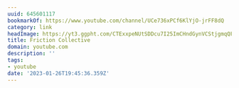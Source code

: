 ```yaml
---
uuid: 645601117
bookmarkOf: https://www.youtube.com/channel/UCe736xPCf6KlYjO-jrFF8dQ
category: link
headImage: https://yt3.ggpht.com/CTExxpeNUtSDDcu7I25ImCHndGynVCStjgmqQF0yD0PR4tOc8HOFgk8xVbF0vlSYPgmRIcs34Jc=s800-c-k-c0x00ffffff-no-rj
title: Friction Collective
domain: youtube.com
description: ''
tags:
- youtube
date: '2023-01-26T19:45:36.359Z'
---
```




